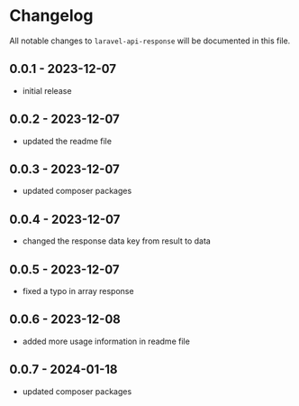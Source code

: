 # Changelog

All notable changes to `laravel-api-response` will be documented in this file.

## 0.0.1 - 2023-12-07

- initial release

## 0.0.2 - 2023-12-07

- updated the readme file

## 0.0.3 - 2023-12-07

- updated composer packages

## 0.0.4 - 2023-12-07

- changed the response data key from result to data

## 0.0.5 - 2023-12-07

- fixed a typo in array response

## 0.0.6 - 2023-12-08

- added more usage information in readme file

## 0.0.7 - 2024-01-18

- updated composer packages
